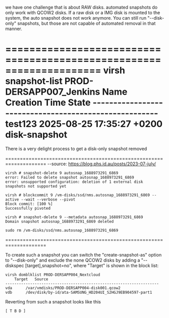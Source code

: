 we have one challenge that is about RAW disks.
automated snapshots do only work with QCOW2 disks. If a raw disk or a IMG disk is mounted to the system, the auto snapshot does not work anymore.
You can still run "--disk-only" snapshots, but those are not capable of automated removal in that manner.

====================================================================
    virsh snapshot-list PROD-DERSAPP007_Jenkins
        Name      Creation Time               State
        ------------------------------------------------------
        test123   2025-08-25 17:35:27 +0200   disk-snapshot
====================================================================

There is a very delight process to get a disk-only snapshot removed

====================================================================
--source: https://blog.phs.id.au/posts/2023-07-july/

    virsh # snapshot-delete 9 autosnap_1688973291_6869
    error: Failed to delete snapshot autosnap_1688973291_6869
    error: unsupported configuration: deletion of 1 external disk snapshots not supported yet

    virsh # blockcommit 9 /vm-disks/ssd/nms.autosnap_1688973291_6869 --active --wait --verbose --pivot
    Block commit: [100 %]
    Successfully pivoted

    virsh # snapshot-delete 9 --metadata autosnap_1688973291_6869
    Domain snapshot autosnap_1688973291_6869 deleted

    sudo rm /vm-disks/ssd/nms.autosnap_1688973291_6869
====================================================================

To create such a snapshot you can switch the "create-snapshot-as" option to "--disk-only" and exclude the none QCOW2 disks by adding a 
"--diskspec \[target\],snapshot=no", where "Target" is shown in the block list:

    virsh domblklist PROD-DERSAPP004_Nextcloud
        Target   Source
    --------------------------------------------------------------------
    vda      /var/vmdisks/PROD-DERSAPP004-disk001.qcow2
    vdb      /dev/disk/by-id/ata-SAMSUNG_HD204UI_S2HGJ9EB904597-part1

Reverting from such a snapshot looks like this

    [ T B D ] 



